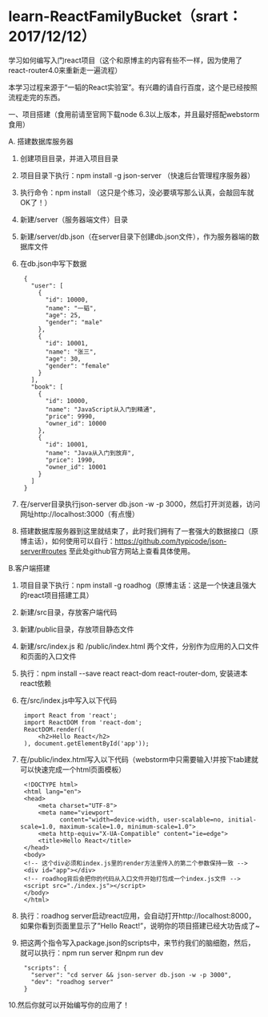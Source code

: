 # learn-ReactFamilyBucket（srart：2017/12/12）
学习如何编写入门react项目（这个和原博主的内容有些不一样，因为使用了react-router4.0来重新走一遍流程）

本学习过程来源于“一韬的React实验室”。有兴趣的请自行百度，这个是已经按照流程走完的东西。

一、项目搭建（食用前请至官网下载node 6.3以上版本，并且最好搭配webstorm食用）

A. 搭建数据库服务器

1. 创建项目目录，并进入项目目录

2. 项目目录下执行：npm install -g json-server （快速后台管理程序服务器）

3. 执行命令：npm install （这只是个练习，没必要填写那么认真，会敲回车就OK了！）

4. 新建/server（服务器端文件）目录

5. 新建/server/db.json（在server目录下创建db.json文件），作为服务器端的数据库文件

6. 在db.json中写下数据

        {
          "user": [
            {
              "id": 10000,
              "name": "一韬",
              "age": 25,
              "gender": "male"
            },
            {
              "id": 10001,
              "name": "张三",
              "age": 30,
              "gender": "female"
            }
          ],
          "book": [
            {
              "id": 10000,
              "name": "JavaScript从入门到精通",
              "price": 9990,
              "owner_id": 10000
            },
            {
              "id": 10001,
              "name": "Java从入门到放弃",
              "price": 1990,
              "owner_id": 10001
            }
          ]
        }
        
7. 在/server目录执行json-server db.json -w -p 3000，然后打开浏览器，访问网址http://localhost:3000（有点慢）

8. 搭建数据库服务器到这里就结束了，此时我们拥有了一套强大的数据接口（原博主话），如何使用可以自行：https://github.com/typicode/json-server#routes  至此处github官方网站上查看具体使用。

B.客户端搭建

1. 项目目录下执行：npm install -g roadhog（原博主话：这是一个快速且强大的react项目搭建工具）

2. 新建/src目录，存放客户端代码

3. 新建/public目录，存放项目静态文件

4. 新建/src/index.js 和 /public/index.html 两个文件，分别作为应用的入口文件和页面的入口文件

5. 执行：npm install --save react react-dom react-router-dom, 安装进本react依赖

6. 在/src/index.js中写入以下代码

        import React from 'react';
        import ReactDOM from 'react-dom';
        ReactDOM.render((
            <h2>Hello React</h2>
        ), document.getElementById('app'));

7. 在/public/index.html写入以下代码（webstorm中只需要输入!并按下tab建就可以快速完成一个html页面模板）

        <!DOCTYPE html>
        <html lang="en">
        <head>
            <meta charset="UTF-8">
            <meta name="viewport"
                  content="width=device-width, user-scalable=no, initial-scale=1.0, maximum-scale=1.0, minimum-scale=1.0">
            <meta http-equiv="X-UA-Compatible" content="ie=edge">
            <title>Hello React</title>
        </head>
        <body>
        <!-- 这个div必须和index.js里的render方法里传入的第二个参数保持一致 -->
        <div id="app"></div>
        <!-- roadhog背后会把你的代码从入口文件开始打包成一个index.js文件 -->
        <script src="./index.js"></script>
        </body>
        </html>
        
8. 执行：roadhog server启动react应用，会自动打开http://localhost:8000，如果你看到页面里显示了”Hello React!”，说明你的项目搭建已经大功告成了~

9. 把这两个指令写入package.json的scripts中，来节约我们的脑细胞，然后，就可以执行：npm run server 和npm run dev

        "scripts": {
          "server": "cd server && json-server db.json -w -p 3000",
          "dev": "roadhog server"
        }
    
10.然后你就可以开始编写你的应用了！    